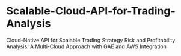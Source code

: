 # Scalable-Cloud-API-for-Trading-Analysis
Cloud-Native API for Scalable Trading Strategy Risk and Profitability Analysis: A Multi-Cloud Approach with GAE and AWS Integration
